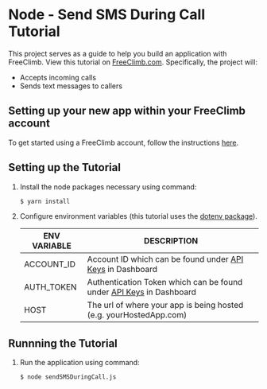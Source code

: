 # Node - Send SMS During Call Tutorial

This project serves as a guide to help you build an application with FreeClimb. View this tutorial on [FreeClimb.com](https://docs.freeclimb.com/docs/send-a-message#section-javascript). Specifically, the project will:

- Accepts incoming calls
- Sends text messages to callers   

## Setting up your new app within your FreeClimb account

To get started using a FreeClimb account, follow the instructions [here](https://docs.freeclimb.com/docs/getting-started-with-freeclimb).

## Setting up the Tutorial

1. Install the node packages necessary using command:

   ```bash
   $ yarn install
   ```

2. Configure environment variables (this tutorial uses the [dotenv package](https://www.npmjs.com/package/dotenv)).

   | ENV VARIABLE            | DESCRIPTION                                                                                                                                                                             |
   | ----------------------- | --------------------------------------------------------------------------------------------------------------------------------------------------------------------------------------- |
   | ACCOUNT_ID              | Account ID which can be found under [API Keys](https://www.freeclimb.com/dashboard/portal/account/authentication) in Dashboard                                                         |
   | AUTH_TOKEN              | Authentication Token which can be found under [API Keys](https://www.freeclimb.com/dashboard/portal/account/authentication) in Dashboard                                               |
   | HOST | The url of where your app is being hosted (e.g. yourHostedApp.com) |

## Runnning the Tutorial

1. Run the application using command:

   ```bash
   $ node sendSMSDuringCall.js
   ```

